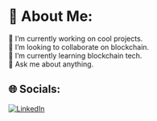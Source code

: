 # 💫 About Me:
🔭 I’m currently working on cool projects.<br>👯 I’m looking to collaborate on blockchain.<br>🌱 I’m currently learning blockchain tech.<br>💬 Ask me about anything.


## 🌐 Socials:
[![LinkedIn](https://img.shields.io/badge/LinkedIn-%230077B5.svg?logo=linkedin&logoColor=white)](https://linkedin.com/in/https://www.linkedin.com/in/alex-p-363827108/) 


